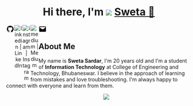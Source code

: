 <div align="center">
   <h1>Hi there, I'm <img src="https://media.giphy.com/media/hvRJCLFzcasrR4ia7z/giphy.gif" width="25px"> <a href="https://www.linkedin.com/in/sweta-sardar-2054211ab/">Sweta 👧</a></h1>
</div>
<div align="center">
 
 
 
 
[<img align="left" alt="github | GitHub" width="22px" src="https://raw.githubusercontent.com/Automattic/social-logos/master/svg-min/github.svg" />][GitHub]
[<img align="left" alt="linkedin | LinkedIn" width="22px" src="https://cdn.jsdelivr.net/npm/simple-icons@v3/icons/linkedin.svg" />][linkedin]
[<img align="left" alt="instagram | Instagram" width="22px" src="https://cdn.jsdelivr.net/npm/simple-icons@v3/icons/instagram.svg" />][instagram]
[<img align="left" alt="medium | Medium" width="22px" src="https://cdn.jsdelivr.net/npm/simple-icons@v3/icons/medium.svg" />][Medium]
[<img align="left" alt="gmail | Gmail" width="22px" src="https://raw.githubusercontent.com/Automattic/social-logos/master/svg-min/mail.svg" />][Gmail]




</div> 

<br />

## About Me 

My name is **Sweta Sardar**, I'm 20 years old and I'm a student of **Information Technology** at College of Engineering and Technology, Bhubaneswar. I believe in the approach of learning from mistakes and love troubleshooting. I'm always happy to connect with everyone and learn from them.

<img align= "right" width= "240" src= "https://pa1.narvii.com/6580/8098c6e9207376889eeb0532d9f5a0723c4d73f5_hq.gif"/>



[GitHub]: https://github.com/SwetaSardar
[instagram]: https://instagram.com/sweta_sardar
[linkedin]: https://www.linkedin.com/in/sweta-sardar-2054211ab/
[medium]: https://swetasardar95830.medium.com/
[gmail]: mailto:swetasardar95830@gmail.com
